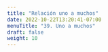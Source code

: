 ```yaml
---
title: "Relación uno a muchos"
date: 2022-10-22T13:20:41-07:00
menuTitle: "39. Uno a muchos"
draft: false
weight: 10
---
```


